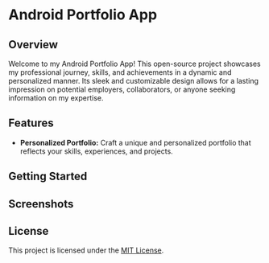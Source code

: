 # Android Portfolio App

<!--![Project Logo](https://your-image-url.com)-->

## Overview

Welcome to my Android Portfolio App! This open-source project showcases my professional journey, skills, and achievements in a dynamic and personalized manner. Its sleek and customizable design allows for a lasting impression on potential employers, collaborators, or anyone seeking information on my expertise.

## Features

- **Personalized Portfolio:** Craft a unique and personalized portfolio that reflects your skills, experiences, and projects.
<!--
- **Interactive Design:** Engage users with an interactive and user-friendly design, ensuring a memorable experience.
- **Dynamic Content:** Easily update and manage your portfolio content through customizable sections for education, work experience, skills, projects, and more.
- **Project Showcase:** Highlight your best projects with detailed descriptions, images, and links to demonstrate your capabilities.
- **Dark Mode Support:** Enhance user experience with a dark mode option, showcasing your portfolio in style.
-->
## Getting Started
<!--
1. Clone the repository: `git clone https://github.com/your-username/android-portfolio-app.git`
2. Open the project in Android Studio.
3. Personalize the content in the provided template files to showcase your unique profile.
4. Build and run the app on your Android device or emulator.
-->
## Screenshots
<!--
![Screenshot 1](screenshots/screenshot1.png)
![Screenshot 2](screenshots/screenshot2.png)
![Screenshot 3](screenshots/screenshot3.png)
-->
## License

This project is licensed under the [MIT License](LICENSE).
